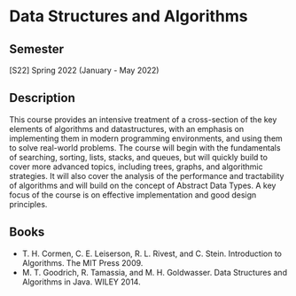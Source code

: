 # Data Structures and Algorithms

## Semester

[S22] Spring 2022 (January - May 2022)

## Description

This course provides an intensive treatment of a cross-section of the key elements of algorithms and datastructures, with an emphasis on implementing them in modern programming environments, and using them to
solve real-world problems. The course will begin with the fundamentals of searching, sorting, lists, stacks, and
queues, but will quickly build to cover more advanced topics, including trees, graphs, and algorithmic strategies.
It will also cover the analysis of the performance and tractability of algorithms and will build on the concept of
Abstract Data Types. A key focus of the course is on effective implementation and good design principles.

## Books

- T. H. Cormen, C. E. Leiserson, R. L. Rivest, and C. Stein. Introduction to Algorithms. The MIT Press 2009.
- M. T. Goodrich, R. Tamassia, and M. H. Goldwasser. Data Structures and Algorithms in Java. WILEY 2014.